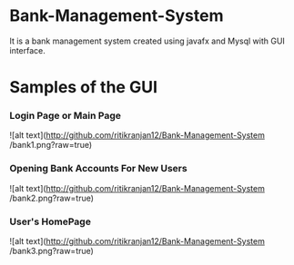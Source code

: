 # Bank-Management-System
It is a bank management system created using javafx and Mysql with GUI interface.

# Samples of the GUI

### Login Page or Main Page
![alt text](http://github.com/ritikranjan12/Bank-Management-System
/bank1.png?raw=true)


### Opening Bank Accounts For New Users 
![alt text](http://github.com/ritikranjan12/Bank-Management-System
/bank2.png?raw=true)

### User's HomePage
![alt text](http://github.com/ritikranjan12/Bank-Management-System
/bank3.png?raw=true)
